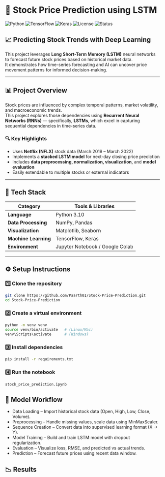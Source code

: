 # 🧠 Stock Price Prediction using LSTM

![Python](https://img.shields.io/badge/Python-3.10-blue?logo=python)
![TensorFlow](https://img.shields.io/badge/TensorFlow-2.x-orange?logo=tensorflow)
![Keras](https://img.shields.io/badge/Keras-Deep_Learning-red?logo=keras)
![License](https://img.shields.io/badge/License-MIT-green)
![Status](https://img.shields.io/badge/Status-Active-brightgreen)

## 📈 Predicting Stock Trends with Deep Learning  

This project leverages **Long Short-Term Memory (LSTM)** neural networks to forecast future stock prices based on historical market data.  
It demonstrates how time-series forecasting and AI can uncover price movement patterns for informed decision-making.

---

## 📊 Project Overview

Stock prices are influenced by complex temporal patterns, market volatility, and macroeconomic trends.  
This project explores those dependencies using **Recurrent Neural Networks (RNNs)** — specifically, **LSTMs**, which excel in capturing sequential dependencies in time-series data.

### 🔍 Key Highlights
- Uses **Netflix (NFLX)** stock data (March 2019 – March 2022)  
- Implements a **stacked LSTM model** for next-day closing price prediction  
- Includes **data preprocessing, normalization, visualization**, and **model evaluation**
- Easily extendable to multiple stocks or external indicators  

---

## 🧩 Tech Stack

| Category | Tools & Libraries |
|-----------|------------------|
| **Language** | Python 3.10 |
| **Data Processing** | NumPy, Pandas |
| **Visualization** | Matplotlib, Seaborn |
| **Machine Learning** | TensorFlow, Keras |
| **Environment** | Jupyter Notebook / Google Colab |

---

## ⚙️ Setup Instructions

### 1️⃣ Clone the repository
```bash
git clone https://github.com/Paarth01/Stock-Price-Prediction.git
cd Stock-Price-Prediction
```

### 2️⃣ Create a virtual environment
```bash
python -m venv venv
source venv/bin/activate   # (Linux/Mac)
venv\Scripts\activate      # (Windows)
```

### 3️⃣ Install dependencies
```bash
pip install -r requirements.txt
```

### 4️⃣ Run the notebook
```bash
stock_price_prediction.ipynb
```

## 🧮 Model Workflow
- Data Loading – Import historical stock data (Open, High, Low, Close, Volume).
- Preprocessing – Handle missing values, scale data using MinMaxScaler.
- Sequence Creation – Convert data into supervised learning format (X → Y).
- Model Training – Build and train LSTM model with dropout regularization.
- Evaluation – Visualize loss, RMSE, and predicted vs actual trends.
- Prediction – Forecast future prices using recent data window.

## 📉 Results
